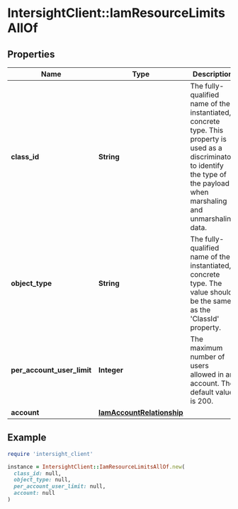 # IntersightClient::IamResourceLimitsAllOf

## Properties

| Name | Type | Description | Notes |
| ---- | ---- | ----------- | ----- |
| **class_id** | **String** | The fully-qualified name of the instantiated, concrete type. This property is used as a discriminator to identify the type of the payload when marshaling and unmarshaling data. | [default to &#39;iam.ResourceLimits&#39;] |
| **object_type** | **String** | The fully-qualified name of the instantiated, concrete type. The value should be the same as the &#39;ClassId&#39; property. | [default to &#39;iam.ResourceLimits&#39;] |
| **per_account_user_limit** | **Integer** | The maximum number of users allowed in an account. The default value is 200. | [optional][readonly] |
| **account** | [**IamAccountRelationship**](IamAccountRelationship.md) |  | [optional] |

## Example

```ruby
require 'intersight_client'

instance = IntersightClient::IamResourceLimitsAllOf.new(
  class_id: null,
  object_type: null,
  per_account_user_limit: null,
  account: null
)
```


